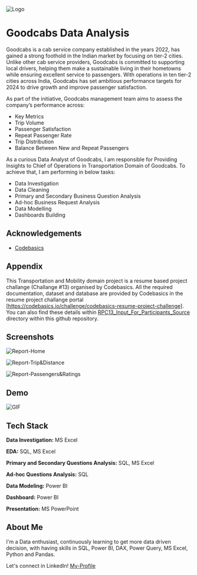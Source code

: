 
![Logo](https://github.com/user-attachments/assets/9e65541f-a246-4a4a-96cb-0f05f85535e2)


# Goodcabs Data Analysis

Goodcabs is a cab service company established in the years 2022, has gained a strong foothold in the Indian market by focusing on tier-2 cities. Unlike other cab service providers, Goodcabs is committed to supporting local drivers, helping them make a sustainable living in their hometowns while ensuring excellent service to passengers. With operations in ten tier-2 cities across India, Goodcabs has set ambitious performance targets for 2024 to drive growth and improve passenger satisfaction. 

As part of the initiative, Goodcabs management team aims to assess the company’s performance across:

- Key Metrics
- Trip Volume
- Passenger Satisfaction
- Repeat Passenger Rate
- Trip Distribution
- Balance Between New and Repeat Passengers 

As a curious Data Analyst of Goodcabs, I am responsible for Providing Insights to Chief of Operations in Transportation Domain of Goodcabs. To achieve that, I am performing in below tasks:

- Data Investigation
- Data Cleaning
- Primary and Secondary Business Question Analysis
- Ad-hoc Business Request Analysis
- Data Modelling
- Dashboards Building




## Acknowledgements

 - [Codebasics](https://codebasics.io/challenge/codebasics-resume-project-challenge)


## Appendix

This Transportation and Mobility domain project is a resume based project challange (Challange #13) organised by Codebasics. All the required documentation, dataset and database are provided by Codebasics in the resume project challange portal [https://codebasics.io/challenge/codebasics-resume-project-challenge]. You can also find these details within [RPC13_Input_For_Participants_Source](https://github.com/Nhasan-1001/Goodcabs-Analysis/tree/main/RPC13_Input_For_Participants_Source) directory within this github repository.




## Screenshots

![Report-Home](https://github.com/user-attachments/assets/f054b03f-b2ce-40f6-9139-55ff14a94645)

![Report-Trip&Distance](https://github.com/user-attachments/assets/e69600e5-7acd-4830-91c9-2a979c918610)

![Report-Passengers&Ratings](https://github.com/user-attachments/assets/7d024cf7-8e4f-41b2-acb7-9344d1d48973)

## Demo

![GIF](https://github.com/user-attachments/assets/f75385ff-161d-4572-84ce-79c265489264)


## Tech Stack

**Data Investigation:** MS Excel

**EDA:** SQL, MS Excel

**Primary and Secondary Questions Analysis:** SQL, MS Excel

**Ad-hoc Questions Analysis:** SQL

**Data Modeling:** Power BI

**Dashboard:** Power BI

**Presentation:** MS PowerPoint


## About Me
I'm a Data enthusiast, continuously learning to get more data driven decision, with having skills in SQL, Power BI, DAX, Power Query, MS Excel, Python and Pandas.

Let's connect in LinkedIn! [My-Profile](https://www.linkedin.com/in/nurhasan1/)

